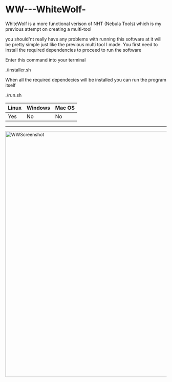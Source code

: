 # WW---WhiteWolf-
WhiteWolf is a more functional verison of NHT (Nebula Tools) which is my previous attempt on creating a multi-tool 

you should'nt really have any problems with running this software at it will be pretty simple just like the previous multi tool I made.
You first need to install the required dependencies to proceed to run the software

Enter this command into your terminal

./installer.sh

When all the required dependecies will be installed you can run the program itself

./run.sh


 | Linux | Windows | Mac OS |
|----------|----------|----------|
| Yes    | No   | No   |

____________________________________________

<img width="1077" height="767" alt="WWScreenshot" src="https://github.com/user-attachments/assets/4328ba9a-a9f5-44eb-b010-dc8c82a9e008" />
